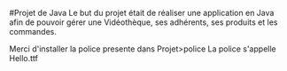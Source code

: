#Projet de Java
Le but du projet était de réaliser une application en Java afin de pouvoir gérer une Vidéothèque, ses adhérents, ses produits et les commandes.  

Merci d'installer la police presente dans Projet>police
La police s'appelle Hello.ttf

